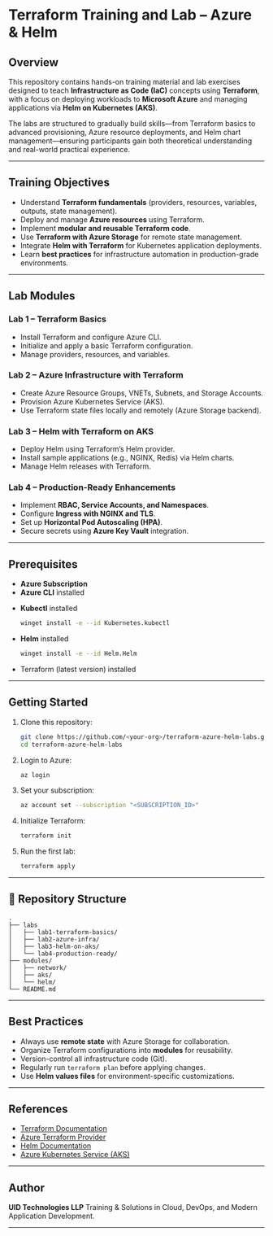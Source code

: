 # Terraform Training and Lab – Azure & Helm

## Overview
This repository contains hands-on training material and lab exercises designed to teach **Infrastructure as Code (IaC)** concepts using **Terraform**, with a focus on deploying workloads to **Microsoft Azure** and managing applications via **Helm on Kubernetes (AKS)**.

The labs are structured to gradually build skills—from Terraform basics to advanced provisioning, Azure resource deployments, and Helm chart management—ensuring participants gain both theoretical understanding and real-world practical experience.

---

##  Training Objectives
- Understand **Terraform fundamentals** (providers, resources, variables, outputs, state management).
- Deploy and manage **Azure resources** using Terraform.
- Implement **modular and reusable Terraform code**.
- Use **Terraform with Azure Storage** for remote state management.
- Integrate **Helm with Terraform** for Kubernetes application deployments.
- Learn **best practices** for infrastructure automation in production-grade environments.

---

##  Lab Modules

### Lab 1 – Terraform Basics
- Install Terraform and configure Azure CLI.
- Initialize and apply a basic Terraform configuration.
- Manage providers, resources, and variables.

### Lab 2 – Azure Infrastructure with Terraform
- Create Azure Resource Groups, VNETs, Subnets, and Storage Accounts.
- Provision Azure Kubernetes Service (AKS).
- Use Terraform state files locally and remotely (Azure Storage backend).

### Lab 3 – Helm with Terraform on AKS
- Deploy Helm using Terraform’s Helm provider.
- Install sample applications (e.g., NGINX, Redis) via Helm charts.
- Manage Helm releases with Terraform.

### Lab 4 – Production-Ready Enhancements
- Implement **RBAC, Service Accounts, and Namespaces**.
- Configure **Ingress with NGINX and TLS**.
- Set up **Horizontal Pod Autoscaling (HPA)**.
- Secure secrets using **Azure Key Vault** integration.

---

## Prerequisites
- **Azure Subscription**
- **Azure CLI** installed  
  



* **Kubectl** installed

  ```bash
  winget install -e --id Kubernetes.kubectl
  ```
* **Helm** installed

  ```bash
  winget install -e --id Helm.Helm
  ```
* Terraform (latest version) installed

---

## Getting Started

1. Clone this repository:

   ```bash
   git clone https://github.com/<your-org>/terraform-azure-helm-labs.git
   cd terraform-azure-helm-labs
   ```

2. Login to Azure:

   ```bash
   az login
   ```

3. Set your subscription:

   ```bash
   az account set --subscription "<SUBSCRIPTION_ID>"
   ```

4. Initialize Terraform:

   ```bash
   terraform init
   ```

5. Run the first lab:

   ```bash
   terraform apply
   ```

---

## 📂 Repository Structure

```
.
├── labs
│   ├── lab1-terraform-basics/
│   ├── lab2-azure-infra/
│   ├── lab3-helm-on-aks/
│   └── lab4-production-ready/
├── modules/
│   ├── network/
│   ├── aks/
│   └── helm/
└── README.md
```

---

## Best Practices

* Always use **remote state** with Azure Storage for collaboration.
* Organize Terraform configurations into **modules** for reusability.
* Version-control all infrastructure code (Git).
* Regularly run `terraform plan` before applying changes.
* Use **Helm values files** for environment-specific customizations.

---

## References

* [Terraform Documentation](https://developer.hashicorp.com/terraform/docs)
* [Azure Terraform Provider](https://registry.terraform.io/providers/hashicorp/azurerm/latest/docs)
* [Helm Documentation](https://helm.sh/docs/)
* [Azure Kubernetes Service (AKS)](https://learn.microsoft.com/en-us/azure/aks/)

---

## Author

**UID Technologies LLP**
Training & Solutions in Cloud, DevOps, and Modern Application Development.

---

